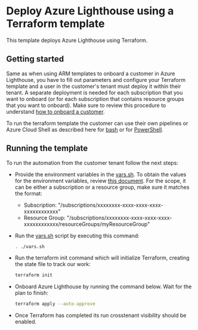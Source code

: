 # Deploy Azure Lighthouse using a Terraform template

This template deploys Azure Lighthouse using Terraform.

## Getting started

Same as when using ARM templates to onboard a customer in Azure Lighthouse, you have to fill out parameters and configure your Terraform template and a user in the customer's tenant must deploy it within their tenant. A separate deployment is needed for each subscription that you want to onboard (or for each subscription that contains resource groups that you want to onboard). Make sure to review this procedure to understand [how to onboard a customer](https://docs.microsoft.com/en-us/azure/lighthouse/how-to/onboard-customer).

To run the terraform template the customer can use their own pipelines or Azure Cloud Shell as described here for [bash](https://docs.microsoft.com/en-us/azure/developer/terraform/get-started-cloud-shell-bash?tabs=bash) or for [PowerShell](https://docs.microsoft.com/en-us/azure/developer/terraform/get-started-cloud-shell-powershell?tabs=bash).

## Running the template

To run the automation from the customer tenant follow the next steps:

- Provide the environment variables in the [vars.sh](./scripts/vars.sh). To obtain the values for the environment variables, review [this document](https://docs.microsoft.com/en-us/azure/lighthouse/how-to/onboard-customer). For the scope, it can be either a subscription or a resource group, make sure it matches the format:

  - Subscription: "/subscriptions/xxxxxxxx-xxxx-xxxx-xxxx-xxxxxxxxxxxx"
  - Resource Group: "/subscriptions/xxxxxxxx-xxxx-xxxx-xxxx-xxxxxxxxxxxx/resourceGroups/myResourceGroup"

- Run the [vars.sh](./scripts/vars.sh) script by executing this command:

    ```bash
    . ./vars.sh
    ```

- Run the terraform init command which will initialize Terraform, creating the state file to track our work:

    ```bash
    terraform init
    ```

- Onboard Azure Lighthouse by running the command below. Wait for the plan to finish:

    ```bash
    terraform apply --auto-approve
    ```

- Once Terraform has completed its run crosstenant visibility should be enabled.

